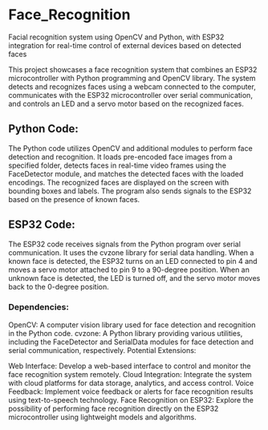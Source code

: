 # Face_Recognition
Facial recognition system using OpenCV and Python, with ESP32 integration for real-time control of external devices based on detected faces

This project showcases a face recognition system that combines an ESP32 microcontroller with Python programming and OpenCV library. The system detects and recognizes faces using a webcam connected to the computer, communicates with the ESP32 microcontroller over serial communication, and controls an LED and a servo motor based on the recognized faces.

## Python Code:
The Python code utilizes OpenCV and additional modules to perform face detection and recognition. It loads pre-encoded face images from a specified folder, detects faces in real-time video frames using the FaceDetector module, and matches the detected faces with the loaded encodings. The recognized faces are displayed on the screen with bounding boxes and labels. The program also sends signals to the ESP32 based on the presence of known faces.

## ESP32 Code:
The ESP32 code receives signals from the Python program over serial communication. It uses the cvzone library for serial data handling. When a known face is detected, the ESP32 turns on an LED connected to pin 4 and moves a servo motor attached to pin 9 to a 90-degree position. When an unknown face is detected, the LED is turned off, and the servo motor moves back to the 0-degree position.

### Dependencies:

OpenCV: A computer vision library used for face detection and recognition in the Python code.
cvzone: A Python library providing various utilities, including the FaceDetector and SerialData modules for face detection and serial communication, respectively.
Potential Extensions:

Web Interface: Develop a web-based interface to control and monitor the face recognition system remotely.
Cloud Integration: Integrate the system with cloud platforms for data storage, analytics, and access control.
Voice Feedback: Implement voice feedback or alerts for face recognition results using text-to-speech technology.
Face Recognition on ESP32: Explore the possibility of performing face recognition directly on the ESP32 microcontroller using lightweight models and algorithms.

